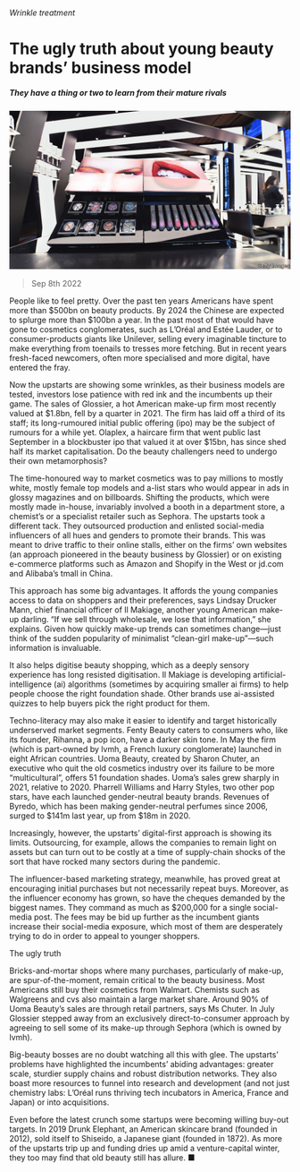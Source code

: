 ###### Wrinkle treatment

# The ugly truth about young beauty brands’ business model 

##### They have a thing or two to learn from their mature rivals 

![image](images/20220910_WBP002.jpg) 

> Sep 8th 2022 

People like to feel pretty. Over the past ten years Americans have spent more than $500bn on beauty products. By 2024 the Chinese are expected to splurge more than $100bn a year. In the past most of that would have gone to cosmetics conglomerates, such as L’Oréal and Estée Lauder, or to consumer-products giants like Unilever, selling every imaginable tincture to make everything from toenails to tresses more fetching. But in recent years fresh-faced newcomers, often more specialised and more digital, have entered the fray. 

Now the upstarts are showing some wrinkles, as their business models are tested, investors lose patience with red ink and the incumbents up their game. The sales of Glossier, a hot American make-up firm most recently valued at $1.8bn, fell by a quarter in 2021. The firm has laid off a third of its staff; its long-rumoured initial public offering (ipo) may be the subject of rumours for a while yet. Olaplex, a haircare firm that went public last September in a blockbuster ipo that valued it at over $15bn, has since shed half its market capitalisation. Do the beauty challengers need to undergo their own metamorphosis?

The time-honoured way to market cosmetics was to pay millions to mostly white, mostly female top models and a-list stars who would appear in ads in glossy magazines and on billboards. Shifting the products, which were mostly made in-house, invariably involved a booth in a department store, a chemist’s or a specialist retailer such as Sephora. The upstarts took a different tack. They outsourced production and enlisted social-media influencers of all hues and genders to promote their brands. This was meant to drive traffic to their online stalls, either on the firms’ own websites (an approach pioneered in the beauty business by Glossier) or on existing e-commerce platforms such as Amazon and Shopify in the West or jd.com and Alibaba’s tmall in China. 

This approach has some big advantages. It affords the young companies access to data on shoppers and their preferences, says Lindsay Drucker Mann, chief financial officer of Il Makiage, another young American make-up darling. “If we sell through wholesale, we lose that information,” she explains. Given how quickly make-up trends can sometimes change—just think of the sudden popularity of minimalist “clean-girl make-up”—such information is invaluable. 

It also helps digitise beauty shopping, which as a deeply sensory experience has long resisted digitisation. Il Makiage is developing artificial-intelligence (ai) algorithms (sometimes by acquiring smaller ai firms) to help people choose the right foundation shade. Other brands use ai-assisted quizzes to help buyers pick the right product for them. 

Techno-literacy may also make it easier to identify and target historically underserved market segments. Fenty Beauty caters to consumers who, like its founder, Rihanna, a pop icon, have a darker skin tone. In May the firm (which is part-owned by lvmh, a French luxury conglomerate) launched in eight African countries. Uoma Beauty, created by Sharon Chuter, an executive who quit the old cosmetics industry over its failure to be more “multicultural”, offers 51 foundation shades. Uoma’s sales grew sharply in 2021, relative to 2020. Pharrell Williams and Harry Styles, two other pop stars, have each launched gender-neutral beauty brands. Revenues of Byredo, which has been making gender-neutral perfumes since 2006, surged to $141m last year, up from $18m in 2020. 

Increasingly, however, the upstarts’ digital-first approach is showing its limits. Outsourcing, for example, allows the companies to remain light on assets but can turn out to be costly at a time of supply-chain shocks of the sort that have rocked many sectors during the pandemic. 

The influencer-based marketing strategy, meanwhile, has proved great at encouraging initial purchases but not necessarily repeat buys. Moreover, as the influencer economy has grown, so have the cheques demanded by the biggest names. They command as much as $200,000 for a single social-media post. The fees may be bid up further as the incumbent giants increase their social-media exposure, which most of them are desperately trying to do in order to appeal to younger shoppers.

The ugly truth

Bricks-and-mortar shops where many purchases, particularly of make-up, are spur-of-the-moment, remain critical to the beauty business. Most Americans still buy their cosmetics from Walmart. Chemists such as Walgreens and cvs also maintain a large market share. Around 90% of Uoma Beauty’s sales are through retail partners, says Ms Chuter. In July Glossier stepped away from an exclusively direct-to-consumer approach by agreeing to sell some of its make-up through Sephora (which is owned by lvmh). 

Big-beauty bosses are no doubt watching all this with glee. The upstarts’ problems have highlighted the incumbents’ abiding advantages: greater scale, sturdier supply chains and robust distribution networks. They also boast more resources to funnel into research and development (and not just chemistry labs: L’Oréal runs thriving tech incubators in America, France and Japan) or into acquisitions. 

Even before the latest crunch some startups were becoming willing buy-out targets. In 2019 Drunk Elephant, an American skincare brand (founded in 2012), sold itself to Shiseido, a Japanese giant (founded in 1872). As more of the upstarts trip up and funding dries up amid a venture-capital winter, they too may find that old beauty still has allure. ■


